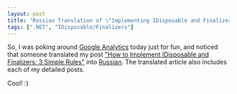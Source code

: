 ```yaml
---
layout: post
title: "Russian Translation of \"Implementing IDisposable and Finalizers: 3 Simple Rules\""
tags: [".NET", "IDisposable/Finalizers"]
---
```



So, I was poking around [Google Analytics](http://www.google.com/analytics/) today just for fun, and noticed that someone translated my post ["How to Implement IDisposable and Finalizers: 3 Simple Rules"](http://blog.stephencleary.com/2009/08/how-to-implement-idisposable-and.html) into [Russian](http://habrahabr.ru/blogs/net/89720/). The translated article also includes each of my detailed posts.





Cool! :)

